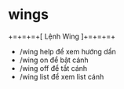 # wings
+=+=+=+[ Lệnh Wing ]+=+=+=+
- /wing help để xem hướng dẩn
- /wing on để bật cánh
- /wing off để tắt cánh
- /wing list để xem list cánh
